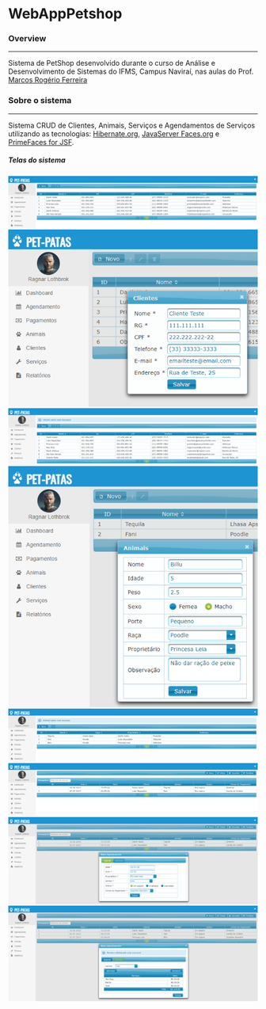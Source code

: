 # WebAppPetshop

### Overview
***

Sistema de PetShop desenvolvido durante o curso de Análise e Desenvolvimento de Sistemas do IFMS, Campus Naviraí, nas aulas do Prof. [Marcos Rogério Ferreira](http://lattes.cnpq.br/4099893862927200)

### Sobre o sistema
***

Sistema CRUD de Clientes, Animais, Serviços e Agendamentos de Serviços utilizando as tecnologias:
[Hibernate.org](http://hibernate.org/orm/), [JavaServer Faces.org](http://www.javaserverfaces.org/) e [PrimeFaces for JSF](https://www.primefaces.org/#primefaces).

##### Telas do sistema

![](https://github.com/evertonab28/WebAppPetShop/blob/master/src/java/prints/Clientes.PNG)
![](https://github.com/evertonab28/WebAppPetShop/blob/master/src/java/prints/ClienteNovo.PNG)
![](https://github.com/evertonab28/WebAppPetShop/blob/master/src/java/prints/ClienteNovoSalvo.PNG)
![](https://github.com/evertonab28/WebAppPetShop/blob/master/src/java/prints/AnimalNovo.PNG)
![](https://github.com/evertonab28/WebAppPetShop/blob/master/src/java/prints/AnimalNovoSalvo.PNG)
![](https://github.com/evertonab28/WebAppPetShop/blob/master/src/java/prints/Agendamento.PNG)
![](https://github.com/evertonab28/WebAppPetShop/blob/master/src/java/prints/AgendamentoNovo1.PNG)
![](https://github.com/evertonab28/WebAppPetShop/blob/master/src/java/prints/AgendamentoNovo2.PNG)

